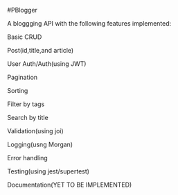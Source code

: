 #PBlogger

A bloggging API with the following features implemented:

Basic CRUD

Post(id,title,and article)

User Auth/Auth(using JWT)

Pagination

Sorting

Filter by tags

Search by title

Validation(using joi)

Logging(usng Morgan)

Error handling

Testing(using jest/supertest)

Documentation(YET TO BE IMPLEMENTED)
